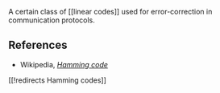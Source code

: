  
A certain class of [[linear codes]] used for error-correction in communication protocols.

## References

* Wikipedia, _[Hamming code](https://en.wikipedia.org/wiki/Hamming_code)_

[[!redirects Hamming codes]]


